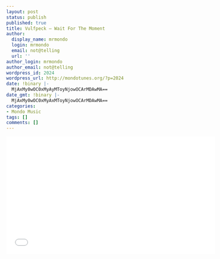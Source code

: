 ```yaml
---
layout: post
status: publish
published: true
title: Vulfpeck — Wait For The Moment
author:
  display_name: mrmondo
  login: mrmondo
  email: not@telling
  url: ''
author_login: mrmondo
author_email: not@telling
wordpress_id: 2024
wordpress_url: http://mondotunes.org/?p=2024
date: !binary |-
  MjAxMy0wOC0xMyAyMToyNjowOCArMDAwMA==
date_gmt: !binary |-
  MjAxMy0wOC0xMyAxMToyNjowOCArMDAwMA==
categories:
- Mondo Music
tags: []
comments: []
---
```

<iframe width="560" height="315" src="//www.youtube.com/embed/r4G0nbpLySI" frameborder="0"> </iframe>
